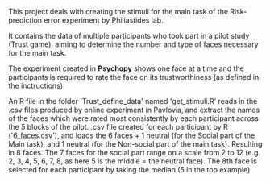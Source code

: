 This project deals with creating the stimuli for the main task of the Risk-prediction error experiment by Philiastides lab. 

It contains the data of multiple participants who took part in a pilot study (Trust game), aiming to determine the number 
and type of faces necessary for the main task. 

The experiment created in **Psychopy** shows one face at a time and the participants is required to rate the face on its trustworthiness (as defined in the inctructions).

An R file in the folder 'Trust_define_data' named 'get_stimuli.R' reads in the .csv files produced by online experiment 
in Pavlovia, and extract the names of the faces which were rated most consistently by each participant across the 5 blocks of the pilot. 
.csv file created for each participant by R ('6_faces.csv'), and loads the 
6 faces + 1 neutral (for the Social part of the Main task), and 1 neutral (for the Non-social part of the main task). Resulting in 8 faces. 
The 7 faces for the social part range on a scale from 2 to 12 (e.g. 2, 3, 4, 5, 6, 7, 8, as here 5 is the middle = the neutral face).
The 8th face is selected for each participant by taking the median (5 in the top example). 
